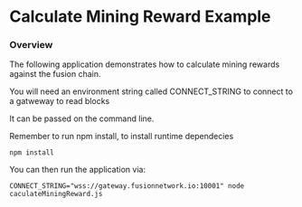 
# Calculate Mining Reward Example

### Overview

The following application demonstrates how to calculate mining rewards against the fusion chain.

You will need an environment string called CONNECT_STRING to connect to a gatweway to read blocks

It can be passed on the command line.

Remember to run npm install, to install runtime dependecies

```
npm install
```
You can then run the application via:

```
CONNECT_STRING="wss://gateway.fusionnetwork.io:10001" node caculateMiningReward.js 
```
